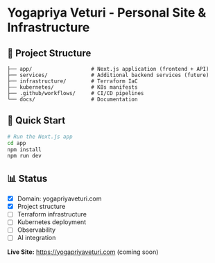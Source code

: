 # Yogapriya Veturi - Personal Site & Infrastructure

## 📂 Project Structure
```
├── app/                   # Next.js application (frontend + API)
├── services/              # Additional backend services (future)
├── infrastructure/        # Terraform IaC
├── kubernetes/            # K8s manifests
├── .github/workflows/     # CI/CD pipelines
└── docs/                  # Documentation
```

## 🚀 Quick Start
```bash
# Run the Next.js app
cd app
npm install
npm run dev
```

## 📊 Status

- [x] Domain: yogapriyaveturi.com
- [x] Project structure
- [ ] Terraform infrastructure
- [ ] Kubernetes deployment
- [ ] Observability
- [ ] AI integration

**Live Site:** https://yogapriyaveturi.com (coming soon)
